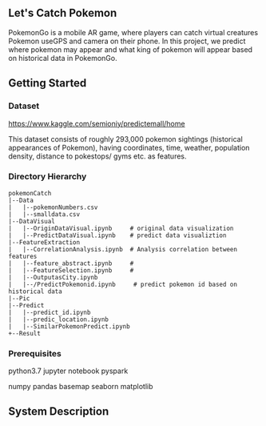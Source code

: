 ## Let's Catch Pokemon
PokemonGo is a mobile AR game, where players can catch virtual creatures Pokemon useGPS and camera on their phone. In this project, we predict where pokemon may appear and what king of pokemon will appear based on historical data in PokemonGo.
## Getting Started
### Dataset
https://www.kaggle.com/semioniy/predictemall/home

This dataset consists of roughly 293,000 pokemon sightings (historical appearances of Pokemon), having coordinates, time, weather, population density, distance to pokestops/ gyms etc. as features.
### Directory Hierarchy

````
pokemonCatch
|--Data    
|	|--pokemonNumbers.csv            
|	|--smalldata.csv   
|--DataVisual   
|	|--OriginDataVisual.ipynb     # original data visualization   
|	|--PredictDataVisual.ipynb    # predict data visualiztion  
|--FeatureExtraction  
|	|--CorrelationAnalysis.ipynb  # Analysis correlation between features  
|	|--feature_abstract.ipynb     #  
|	|--FeatureSelection.ipynb     #   
|	|--OutputasCity.ipynb   
|	|--/PredictPokemonid.ipynb     # predict pokemon id based on historical data  
|--Pic
|--Predict  
|	|--predict_id.ipynb
|	|--predic_location.ipynb  
|	|--SimilarPokemonPredict.ipynb  
+--Result  
````


### Prerequisites
python3.7
jupyter notebook
pyspark

numpy
pandas
basemap
seaborn
matplotlib

## System Description






